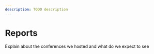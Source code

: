 ```yaml
---
description: TODO description
---
```


# Reports

Explain about the conferences we hosted and what do we expect to see
